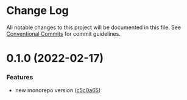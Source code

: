 # Change Log

All notable changes to this project will be documented in this file.
See [Conventional Commits](https://conventionalcommits.org) for commit guidelines.

# 0.1.0 (2022-02-17)


### Features

* new monorepo version ([c5c0a65](https://github.com/emunhoz/monorepo-boilerplate/commit/c5c0a658b5b1adc0964928c25cb1550eca2a7a9b))
